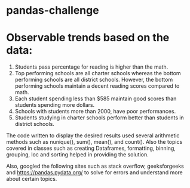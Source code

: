 # pandas-challenge

# Observable trends based on the data:

1. Students pass percentage for reading is higher than the math.
2. Top performing schools are all charter schools whereas the bottom performing schools are all district schools. However, the bottom performing schools maintain a decent reading
   scores compared to math.
3. Each student spending less than $585 maintain good scores than students spending more dollars.
4. Schools with students more than 2000, have poor performances.
5. Students studying in charter schools perform better than students in district schools.


The code written to display the desired results used several arithmetic methods such as nunique(), sum(), mean(), and count(). Also the topics covered in classes such as creating Dataframes, formatting, binning, grouping, loc and sorting helped in providing the solution.

Also, googled the following sites such as stack overflow, geeksforgeeks and https://pandas.pydata.org/ to solve for errors and understand more about certain topics.